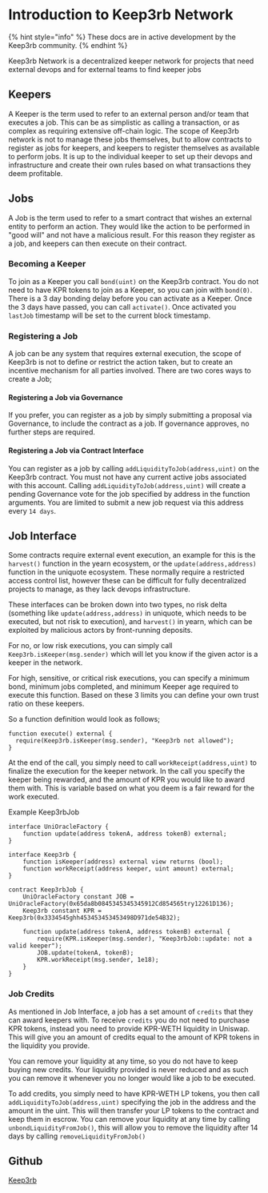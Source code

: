 # Introduction to Keep3rb Network

{% hint style="info" %}
These docs are in active development by the Keep3rb community.
{% endhint %}

Keep3rb Network is a decentralized keeper network for projects that need external devops and for external teams to find keeper jobs

## Keepers

A Keeper is the term used to refer to an external person and/or team that executes a job. This can be as simplistic as calling a transaction, or as complex as requiring extensive off-chain logic. The scope of Keep3rb network is not to manage these jobs themselves, but to allow contracts to register as jobs for keepers, and keepers to register themselves as available to perform jobs. It is up to the individual keeper to set up their devops and infrastructure and create their own rules based on what transactions they deem profitable.

## Jobs

A Job is the term used to refer to a smart contract that wishes an external entity to perform an action. They would like the action to be performed in "good will" and not have a malicious result. For this reason they register as a job, and keepers can then execute on their contract.

### Becoming a Keeper

To join as a Keeper you call ```bond(uint)``` on the Keep3rb contract. You do not need to have KPR tokens to join as a Keeper, so you can join with ```bond(0)```. There is a 3 day bonding delay before you can activate as a Keeper. Once the 3 days have passed, you can call ```activate()```. Once activated you ```lastJob``` timestamp will be set to the current block timestamp.

### Registering a Job

A job can be any system that requires external execution, the scope of Keep3rb is not to define or restrict the action taken, but to create an incentive mechanism for all parties involved. There are two cores ways to create a Job;

#### Registering a Job via Governance

If you prefer, you can register as a job by simply submitting a proposal via Governance, to include the contract as a job. If governance approves, no further steps are required.

#### Registering a Job via Contract Interface

You can register as a job by calling ```addLiquidityToJob(address,uint)``` on the Keep3rb contract. You must not have any current active jobs associated with this account. Calling ```addLiquidityToJob(address,uint)``` will create a pending Governance vote for the job specified by address in the function arguments. You are limited to submit a new job request via this address every ```14 days```.

## Job Interface

Some contracts require external event execution, an example for this is the ```harvest()``` function in the yearn ecosystem, or the ```update(address,address)``` function in the uniquote ecosystem. These normally require a restricted access control list, however these can be difficult for fully decentralized projects to manage, as they lack devops infrastructure.

These interfaces can be broken down into two types, no risk delta (something like ```update(address,address)``` in uniquote, which needs to be executed, but not risk to execution), and ```harvest()``` in yearn, which can be exploited by malicious actors by front-running deposits.

For no, or low risk executions, you can simply call ```Keep3rb.isKeeper(msg.sender)``` which will let you know if the given actor is a keeper in the network.

For high, sensitive, or critical risk executions, you can specify a minimum bond, minimum jobs completed, and minimum Keeper age required to execute this function. Based on these 3 limits you can define your own trust ratio on these keepers.

So a function definition would look as follows;
```
function execute() external {
  require(Keep3rb.isKeeper(msg.sender), "Keep3rb not allowed");
}
```

At the end of the call, you simply need to call ```workReceipt(address,uint)``` to finalize the execution for the keeper network. In the call you specify the keeper being rewarded, and the amount of KPR you would like to award them with. This is variable based on what you deem is a fair reward for the work executed.

Example Keep3rbJob

```
interface UniOracleFactory {
    function update(address tokenA, address tokenB) external;
}

interface Keep3rb {
    function isKeeper(address) external view returns (bool);
    function workReceipt(address keeper, uint amount) external;
}

contract Keep3rbJob {
    UniOracleFactory constant JOB = UniOracleFactory(0x65da8b0845345345345912Cd854565try12261D136);
    Keep3rb constant KPR = Keep3rb(0x3334545ghh453453453453498D971de54B32);

    function update(address tokenA, address tokenB) external {
        require(KPR.isKeeper(msg.sender), "Keep3rbJob::update: not a valid keeper");
        JOB.update(tokenA, tokenB);
        KPR.workReceipt(msg.sender, 1e18);
    }
}
```

### Job Credits

As mentioned in Job Interface, a job has a set amount of ```credits``` that they can award keepers with. To receive ```credits``` you do not need to purchase KPR tokens, instead you need to provide KPR-WETH liquidity in Uniswap. This will give you an amount of credits equal to the amount of KPR tokens in the liquidity you provide.

You can remove your liquidity at any time, so you do not have to keep buying new credits. Your liquidity provided is never reduced and as such you can remove it whenever you no longer would like a job to be executed.

To add credits, you simply need to have KPR-WETH LP tokens, you then call ```addLiquidityToJob(address,uint)``` specifying the job in the address and the amount in the uint. This will then transfer your LP tokens to the contract and keep them in escrow. You can remove your liquidity at any time by calling ```unbondLiquidityFromJob()```, this will allow you to remove the liquidity after 14 days by calling ```removeLiquidityFromJob()```

## Github

[Keep3rb](https://github.com/keep3rb-network/keep3rb-core)
